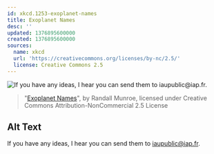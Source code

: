 ```yaml
---
id: xkcd.1253-exoplanet-names
title: Exoplanet Names
desc: ''
updated: 1376895600000
created: 1376895600000
sources:
  name: xkcd
  url: 'https://creativecommons.org/licenses/by-nc/2.5/'
  license: Creative Commons 2.5
---
```

![If you have any ideas, I hear you can send them to iaupublic@iap.fr.](https://imgs.xkcd.com/comics/exoplanet_names.png)
> "[Exoplanet Names](https://xkcd.com/1253/)", by Randall Munroe, licensed under Creative Commons Attribution-NonCommercial 2.5 License

## Alt Text
If you have any ideas, I hear you can send them to iaupublic@iap.fr.
